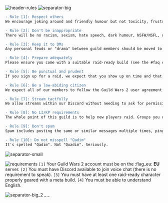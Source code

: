 ![header-rules](../../graphics/headers/header-server_rules.png)
![separator-big](../../graphics/separators/separator-big.png)
```diff
- Rule [1]: Respect others
We encourage joking around and friendly humour but not toxicity, frustration, inappropriate behaviour, and name-shaming. In particular, we do not tolerate berating or mocking new players and trainees - remember that we were all new once.
```
```diff
- Rule [2]: Don't be inappropriate
There will be no racism, sexism, hate speech, dark humour, NSFW/NSFL, or similar unbecoming content in the Discord, guild chat, or RTI-organised runs. Moderators may deem messages as unbecoming or inappropriate at their own discretion.
```
```diff
- Rule [3]: Keep it to DMs
Any personal feuds or "drama" between guild members should be moved to direct messages or whispers or brought to the attention of an officer.
```
```diff
- Rule [4]: Prepare adequately
Please ensure you come with a suitable raid-ready build (see the #faq channel for more information), fully read the description of any raid you sign up to, and adhere to any requirements. This is especially important for kill runs, where more familiarity with the encounter and your role are expected.
```
```diff
- Rule [5]: Be punctual and prudent
If you sign up for a raid, we expect that you show up on time and that you stay for the specified duration of the raid. If you learn that you can't make it, we expect you to unregister at least 30 minutes before the raid is scheduled to start.
```
```diff
- Rule [6]: Be a law-abiding citizen
We expect all of our members to follow the Guild Wars 2 user agreement and code of conduct while in-game. Furthermore, do not engage in illegal or counterfeit activities through our chat channels. This includes fraud, cyber bullying, sharing computer viruses, piracy, phishing, identity theft, etc.
```
```diff
- Rule [7]: Stream tactfully
We allow streams within our Discord without needing to ask for permission (but it's always courteous to let people know!). Streaming outside of RTI Discord (e.g. on Twitch) is not allowed unless all members of the event, including the leader, have advance notice and do not object to it. Ask the raid leader for permission if you wish to do this.
```
```diff
- Rule [8]: No LI/KP requirements
The whole point of this guild is to help new players raid. Groups you organise must not require LI/KP from RTI members. The only exception we make to this rule is when you are in a pug group unrelated to RTI that set their own requirements, in which case this must be clearly stated. Note that asking for experience or knowledge of a fight is permissible.
```
```diff
- Rule [9]: Don't spam
Spam includes posting the same or similar messages multiple times, pinging people unnecessarily, posting constantly in inappropriate channels, posting several irrelevant/random "memes", etc.
```
```diff
- Rule [10]: Do not misspell "Qadim"
It's spelled "Qadim". Not "Quadim". Seriously.
```
![separator-small](../../graphics/separators/separator-small.png)

![requirements](../../graphics/paintbrush-banners/requirements.png)
`[1]` Your Guild Wars 2 account must be on the :flag_eu: **EU** server.
`[2]` You must have Discord available to join voice chat (there is no requirement to speak).
`[3]` You must have at least one raid-ready character properly geared with a meta build.
`[4]` You must be able to understand English.

![separator-big_2](../../graphics/separators/separator-big_2.png)
_ _
